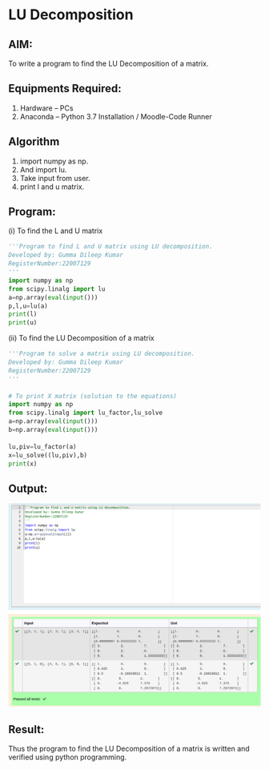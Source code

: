 # LU Decomposition 

## AIM:
To write a program to find the LU Decomposition of a matrix.

## Equipments Required:
1. Hardware – PCs
2. Anaconda – Python 3.7 Installation / Moodle-Code Runner

## Algorithm
1. import numpy as np.
2. And import lu.
3. Take input from user.
4. print l and u matrix.

## Program:
(i) To find the L and U matrix
```python
'''Program to find L and U matrix using LU decomposition.
Developed by: Gumma Dileep Kumar
RegisterNumber:22007129 
'''
import numpy as np
from scipy.linalg import lu
a=np.array(eval(input()))
p,l,u=lu(a)
print(l)
print(u)
```
(ii) To find the LU Decomposition of a matrix
```python
'''Program to solve a matrix using LU decomposition.
Developed by: Gumma Dileep Kumar
RegisterNumber:22007129 
'''

# To print X matrix (solution to the equations)
import numpy as np
from scipy.linalg import lu_factor,lu_solve
a=np.array(eval(input()))
b=np.array(eval(input()))

lu,piv=lu_factor(a)
x=lu_solve((lu,piv),b)
print(x)
```

## Output:
![LU_DECOMPOSITION](/LU_output1.png)


## Result:
Thus the program to find the LU Decomposition of a matrix is written and verified using python programming.

